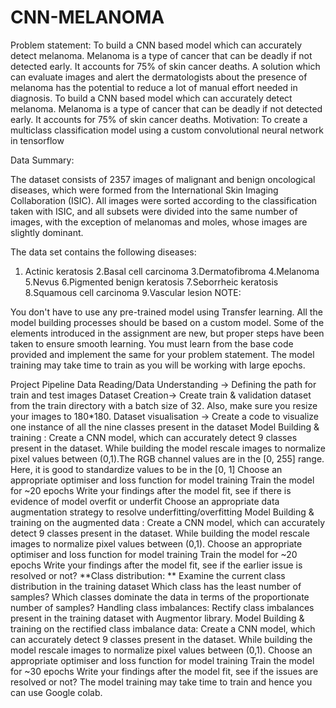 # CNN-MELANOMA
Problem statement: To build a CNN based model which can accurately detect melanoma. Melanoma is a type of cancer that can be deadly if not detected early. It accounts for 75% of skin cancer deaths. A solution which can evaluate images and alert the dermatologists about the presence of melanoma has the potential to reduce a lot of manual effort needed in diagnosis.
To build a CNN based model which can accurately detect melanoma. Melanoma is a type of cancer that can be deadly if not detected early. It accounts for 75% of skin cancer deaths. 
Motivation: To create a multiclass classification model using a custom convolutional neural network in tensorflow

Data Summary:

The dataset consists of 2357 images of malignant and benign oncological diseases, which were formed from the International Skin Imaging Collaboration (ISIC). All images were sorted according to the classification taken with ISIC, and all subsets were divided into the same number of images, with the exception of melanomas and moles, whose images are slightly dominant.

The data set contains the following diseases:

1. Actinic keratosis 2.Basal cell carcinoma 3.Dermatofibroma 4.Melanoma 5.Nevus 6.Pigmented benign keratosis 7.Seborrheic keratosis 8.Squamous cell carcinoma 9.Vascular lesion
   NOTE:

You don't have to use any pre-trained model using Transfer learning. All the model building processes should be based on a custom model.
Some of the elements introduced in the assignment are new, but proper steps have been taken to ensure smooth learning. You must learn from the base code provided and implement the same for your problem statement.
The model training may take time to train as you will be working with large epochs. 

Project Pipeline Data Reading/Data Understanding → Defining the path for train and test images Dataset Creation→ Create train & validation dataset from the train directory with a batch size of 32.
Also, make sure you resize your images to 180*180. 
Dataset visualisation → Create a code to visualize one instance of all the nine classes present in the dataset Model Building & training : Create a CNN model, which can accurately detect 9 classes present in the dataset. While building the model rescale images to normalize pixel values between (0,1).The RGB channel values are in the [0, 255] range. Here, it is good to standardize values to be in the [0, 1]
Choose an appropriate optimiser and loss function for model training Train the model for ~20 epochs Write your findings after the model fit, 
see if there is evidence of model overfit or underfit Choose an appropriate data augmentation strategy to resolve underfitting/overfitting Model Building & training on the augmented data :
Create a CNN model, which can accurately detect 9 classes present in the dataset. While building the model rescale images to normalize pixel values between (0,1). Choose an appropriate optimiser and loss function for model training Train the model for ~20 epochs Write your findings after the model fit, see if the earlier issue is resolved or not? **Class distribution: ** Examine the current class distribution in the training dataset Which class has the least number of samples? Which classes dominate the data in terms of the proportionate number of samples? 
Handling class imbalances: Rectify class imbalances present in the training dataset with Augmentor library. Model Building & training on the rectified class imbalance data: Create a CNN model, which can accurately detect 9 classes present in the dataset. While building the model rescale images to normalize pixel values between (0,1). Choose an appropriate optimiser and loss function for model training Train the model for ~30 epochs Write your findings after the model fit, see if the issues are resolved or not? The model training may take time to train and hence you can use Google colab.
